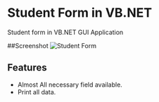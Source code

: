 # Student Form in VB.NET
Student form in VB.NET GUI Application

##Screenshot
![Student Form](https://github.com/sahsisunny/Student_Form/blob/main/Screenshot.png)

## Features
- Almost All necessary field available.
- Print all data.
